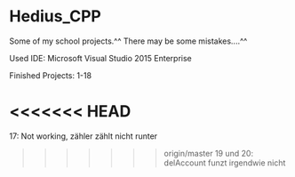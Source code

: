 # Hedius_CPP
Some of my school projects.^^
There may be some mistakes....^^

Used IDE: Microsoft Visual Studio 2015 Enterprise

Finished Projects: 1-18

<<<<<<< HEAD
=======
17: Not working, zähler zählt nicht runter

>>>>>>> origin/master
19 und 20: delAccount funzt irgendwie nicht

